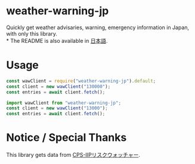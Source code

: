 # weather-warning-jp
Quickly get weather advisaries, warning, emergency information in Japan, with only this library.  
\* The README is also available in [日本語](./README.ja.md).

# Usage
```javascript
const wawClient = require("weather-warning-jp").default;
const client = new wawClient("130000");
const entries = await client.fetch(); 
```
```typescript
import wawClient from "weather-warning-jp";
const client = new wawClient("13000");
const entries = await client.fetch();
```


# Notice / Special Thanks
This library gets data from [CPS-IIPリスクウォッチャー](http://agora.ex.nii.ac.jp/cps/).  